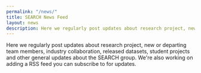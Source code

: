 ```yaml
---
permalink: "/news/"
title: SEARCH News Feed
layout: news
description: Here we regularly post updates about research project, new or departing team members, industry collaboration, released datasets, student projects and other general updates about the SEARCH group.
---
```


<!--TODO: get this description approved by team-->
Here we regularly post updates about research project, new or departing team members, industry collaboration, released datasets, student projects and other general updates about the SEARCH group. We're also working on adding a RSS feed you can subscribe to for updates.
